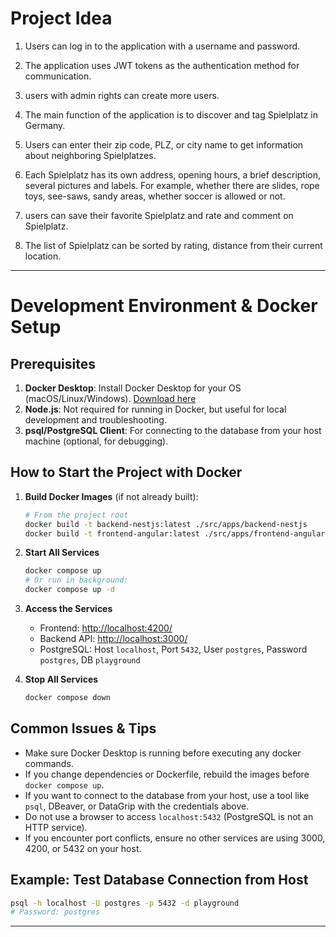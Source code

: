 
# Project Idea

1. Users can log in to the application with a username and password.
2. The application uses JWT tokens as the authentication method for communication.
3. users with admin rights can create more users.
4. The main function of the application is to discover and tag Spielplatz in Germany.
5. Users can enter their zip code, PLZ, or city name to get information about neighboring Spielplatzes.
6. Each Spielplatz has its own address, opening hours, a brief description, several pictures and labels. For example, whether there are slides, rope toys, see-saws, sandy areas, whether soccer is allowed or not.
7. users can save their favorite Spielplatz and rate and comment on Spielplatz.

8. The list of Spielplatz can be sorted by rating, distance from their current location.

---

# Development Environment & Docker Setup

## Prerequisites

1. **Docker Desktop**: Install Docker Desktop for your OS (macOS/Linux/Windows). [Download here](https://www.docker.com/products/docker-desktop/)
2. **Node.js**: Not required for running in Docker, but useful for local development and troubleshooting.
3. **psql/PostgreSQL Client**: For connecting to the database from your host machine (optional, for debugging).

## How to Start the Project with Docker

1. **Build Docker Images** (if not already built):
   ```sh
   # From the project root
   docker build -t backend-nestjs:latest ./src/apps/backend-nestjs
   docker build -t frontend-angular:latest ./src/apps/frontend-angular
   ```

2. **Start All Services**
   ```sh
   docker compose up
   # Or run in background:
   docker compose up -d
   ```

3. **Access the Services**
   - Frontend: [http://localhost:4200/](http://localhost:4200/)
   - Backend API: [http://localhost:3000/](http://localhost:3000/)
   - PostgreSQL: Host `localhost`, Port `5432`, User `postgres`, Password `postgres`, DB `playground`

4. **Stop All Services**
   ```sh
   docker compose down
   ```

## Common Issues & Tips

- Make sure Docker Desktop is running before executing any docker commands.
- If you change dependencies or Dockerfile, rebuild the images before `docker compose up`.
- If you want to connect to the database from your host, use a tool like `psql`, DBeaver, or DataGrip with the credentials above.
- Do not use a browser to access `localhost:5432` (PostgreSQL is not an HTTP service).
- If you encounter port conflicts, ensure no other services are using 3000, 4200, or 5432 on your host.

## Example: Test Database Connection from Host

```sh
psql -h localhost -U postgres -p 5432 -d playground
# Password: postgres
```

---
